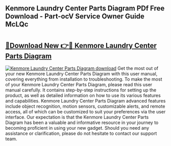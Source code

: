 ## Kenmore Laundry Center Parts Diagram PDf Free Download - Part-ocV Service Owner Guide McLQc

# <h2><a href="http://dfqmtxt.blite.top/?on=Kenmore+Laundry+Center+Parts+Diagram">🔗Download New 👉🔴 Kenmore Laundry Center Parts Diagram</a></h2>

[![Kenmore Laundry Center Parts Diagram download](https://i.imgur.com/lujVjoI.png)](http://dfqmtxt.blite.top/?on=Kenmore+Laundry+Center+Parts+Diagram)
Get the most out of your new Kenmore Laundry Center Parts Diagram with this user manual, covering everything from installation to troubleshooting. To make the most of your Kenmore Laundry Center Parts Diagram, please read this user manual carefully. It contains step-by-step instructions for setting up the product, as well as detailed information on how to use its various features and capabilities. Kenmore Laundry Center Parts Diagram advanced features include object recognition, motion sensors, customizable alerts, and remote access, all of which can be customized to suit your preferences via the user interface. Our expectation is that the Kenmore Laundry Center Parts Diagram has been a valuable and informative resource in your journey to becoming proficient in using your new gadget. Should you need any assistance or clarification, please do not hesitate to contact our support team.
